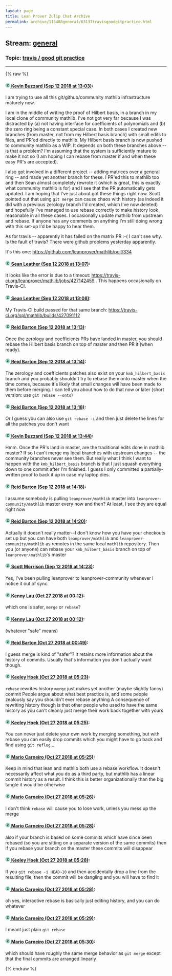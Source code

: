 ```yaml
---
layout: page
title: Lean Prover Zulip Chat Archive 
permalink: archive/113488general/63137travisgoodgitpractice.html
---
```


## Stream: [general](index.html)
### Topic: [travis / good git practice](63137travisgoodgitpractice.html)

---


{% raw %}
#### [![Click to go to Zulip](../../assets/img/zulip2.png) Kevin Buzzard (Sep 12 2018 at 13:03)](https://leanprover.zulipchat.com/#narrow/stream/113488-general/topic/travis%20/%20good%20git%20practice/near/133791639):
I am trying to use all this git/github/community mathlib infrastructure maturely now.

I am in the middle of writing the proof of Hilbert basis, in a branch in my local clone of community mathlib. I've not got very far because I was distracted by (a) not having interface for coefficients of polynomials and (b) the zero ring being a constant special case. In both cases I created new branches (from master, not from my Hilbert basis branch) with small edits to files, and PR'ed directly to mathlib. My Hilbert basis branch is now pushed to community mathlib as a WIP. It depends on both these branches above -- is that a problem? I'm assuming that the system is sufficiently mature to make it not so (I am hoping I can rebase from master if and when these easy PR's are accepted). 

 I also got involved in a different project -- adding matrices over a general ring -- and made yet another branch for these. I PR'ed this to mathlib too and then Sean almost completely rewrote it (which is great, this is exactly what community mathlib is for) and I see that the PR automatically gets updated. I am hoping that I've just about got these things right now. Scott pointed out that using `git merge` can cause chaos with history (as indeed it did with a previous zerology branch I'd created, which I've now deleted) and hopefully I've managed to use rebase correctly to make history look reasonable in all these cases. I occasionally update mathlib from upstream and rebase. If anyone has any comments on anything I'm still doing wrong with this set-up I'd be happy to hear them.

As for travis -- apparently it has failed on the matrix PR :-( I can't see why. Is the fault of travis? There were github problems yesterday apparently.

It's this one: https://github.com/leanprover/mathlib/pull/334

#### [![Click to go to Zulip](../../assets/img/zulip2.png) Sean Leather (Sep 12 2018 at 13:07)](https://leanprover.zulipchat.com/#narrow/stream/113488-general/topic/travis%20/%20good%20git%20practice/near/133791809):
It looks like the error is due to a timeout: https://travis-ci.org/leanprover/mathlib/jobs/427142459 . This happens occasionally on Travis-CI.

#### [![Click to go to Zulip](../../assets/img/zulip2.png) Sean Leather (Sep 12 2018 at 13:08)](https://leanprover.zulipchat.com/#narrow/stream/113488-general/topic/travis%20/%20good%20git%20practice/near/133791857):
My Travis-CI build passed for that same branch: https://travis-ci.org/spl/mathlib/builds/427091112

#### [![Click to go to Zulip](../../assets/img/zulip2.png) Reid Barton (Sep 12 2018 at 13:13)](https://leanprover.zulipchat.com/#narrow/stream/113488-general/topic/travis%20/%20good%20git%20practice/near/133792058):
Once the zerology and coefficients PRs have landed in master, you should rebase the Hilbert basis branch on top of master and then PR it (when ready).

#### [![Click to go to Zulip](../../assets/img/zulip2.png) Reid Barton (Sep 12 2018 at 13:14)](https://leanprover.zulipchat.com/#narrow/stream/113488-general/topic/travis%20/%20good%20git%20practice/near/133792143):
The zerology and coefficients patches also exist on your `kmb_hilbert_basis` branch and you probably shouldn't try to rebase them onto master when the time comes, because it's likely that small changes will have been made to them before merging. I can tell you about how to do that now or later (short version: use `git rebase --onto`)

#### [![Click to go to Zulip](../../assets/img/zulip2.png) Reid Barton (Sep 12 2018 at 13:18)](https://leanprover.zulipchat.com/#narrow/stream/113488-general/topic/travis%20/%20good%20git%20practice/near/133792292):
Or I guess you can also use `git rebase -i` and then just delete the lines for all the patches you don't want

#### [![Click to go to Zulip](../../assets/img/zulip2.png) Kevin Buzzard (Sep 12 2018 at 13:44)](https://leanprover.zulipchat.com/#narrow/stream/113488-general/topic/travis%20/%20good%20git%20practice/near/133793440):
Hmm. Once the PR's land in master, are the traditional edits done in mathlib master? If so I can't merge my local branches with upstream changes -- the community branches never see them. But really what I think I want to happen with the `kmb_hilbert_basis` branch is that I just squash everything down to one commit after I'm finished. I guess I only committed a partially-written proof to back it up in case my laptop dies.

#### [![Click to go to Zulip](../../assets/img/zulip2.png) Reid Barton (Sep 12 2018 at 14:18)](https://leanprover.zulipchat.com/#narrow/stream/113488-general/topic/travis%20/%20good%20git%20practice/near/133794954):
I assume somebody is pulling `leanprover/mathlib` master into `leanprover-community/mathlib` master every now and then? At least, I see they are equal right now

#### [![Click to go to Zulip](../../assets/img/zulip2.png) Reid Barton (Sep 12 2018 at 14:20)](https://leanprover.zulipchat.com/#narrow/stream/113488-general/topic/travis%20/%20good%20git%20practice/near/133795047):
Actually it doesn't really matter--I don't know how you have your checkouts set up but you can have both `leanprover/mathlib` and `leanprover-community/mathlib` as remotes in the same local `mathlib` repository. Then you (or anyone) can rebase your `kmb_hilbert_basis` branch on top of `leanprover/mathlib`'s master

#### [![Click to go to Zulip](../../assets/img/zulip2.png) Scott Morrison (Sep 12 2018 at 14:23)](https://leanprover.zulipchat.com/#narrow/stream/113488-general/topic/travis%20/%20good%20git%20practice/near/133795128):
Yes, I've been pulling leanprover to leanprover-community whenever I notice it out of sync.

#### [![Click to go to Zulip](../../assets/img/zulip2.png) Kenny Lau (Oct 27 2018 at 00:12)](https://leanprover.zulipchat.com/#narrow/stream/113488-general/topic/travis%20/%20good%20git%20practice/near/136577522):
which one is safer, `merge` or `rebase`?

#### [![Click to go to Zulip](../../assets/img/zulip2.png) Kenny Lau (Oct 27 2018 at 00:12)](https://leanprover.zulipchat.com/#narrow/stream/113488-general/topic/travis%20/%20good%20git%20practice/near/136577524):
(whatever "safe" means)

#### [![Click to go to Zulip](../../assets/img/zulip2.png) Reid Barton (Oct 27 2018 at 00:49)](https://leanprover.zulipchat.com/#narrow/stream/113488-general/topic/travis%20/%20good%20git%20practice/near/136579530):
I guess merge is kind of "safer"? It retains more information about the history of commits. Usually that's information you don't actually want though.

#### [![Click to go to Zulip](../../assets/img/zulip2.png) Keeley Hoek (Oct 27 2018 at 05:23)](https://leanprover.zulipchat.com/#narrow/stream/113488-general/topic/travis%20/%20good%20git%20practice/near/136589291):
`rebase` rewrites history
`merge` just makes yet another (maybe slightly fancy) commit
People argue about what best practice is, and some people zealously say you shouldn't ever rebase anything
A consequence of rewriting history though is that other people who used to have the same history as you can't cleanly just merge their work back together with yours

#### [![Click to go to Zulip](../../assets/img/zulip2.png) Keeley Hoek (Oct 27 2018 at 05:25)](https://leanprover.zulipchat.com/#narrow/stream/113488-general/topic/travis%20/%20good%20git%20practice/near/136589342):
You can never just delete your own work by merging something, but with rebase you can easily drop commits which you might have to go back and find using `git reflog`...

#### [![Click to go to Zulip](../../assets/img/zulip2.png) Mario Carneiro (Oct 27 2018 at 05:25)](https://leanprover.zulipchat.com/#narrow/stream/113488-general/topic/travis%20/%20good%20git%20practice/near/136589344):
Keep in mind that lean and mathlib both use a rebase workflow. It doesn't necessarily affect what you do as a third party, but mathlib has a linear commit history as a result. I think this is better organizationally than the big tangle it would be otherwise

#### [![Click to go to Zulip](../../assets/img/zulip2.png) Mario Carneiro (Oct 27 2018 at 05:26)](https://leanprover.zulipchat.com/#narrow/stream/113488-general/topic/travis%20/%20good%20git%20practice/near/136589386):
I don't think `rebase` will cause you to lose work, unless you mess up the merge

#### [![Click to go to Zulip](../../assets/img/zulip2.png) Mario Carneiro (Oct 27 2018 at 05:28)](https://leanprover.zulipchat.com/#narrow/stream/113488-general/topic/travis%20/%20good%20git%20practice/near/136589435):
also if your branch is based on some commits which have since been rebased (so you are sitting on a separate version of the same commits) then if you rebase your branch on the master these commits will disappear

#### [![Click to go to Zulip](../../assets/img/zulip2.png) Keeley Hoek (Oct 27 2018 at 05:28)](https://leanprover.zulipchat.com/#narrow/stream/113488-general/topic/travis%20/%20good%20git%20practice/near/136589436):
If you `git rebase -i HEAD~10` and then accidentally drop a line from the resulting file, then the commit will be dangling and you will have to find it

#### [![Click to go to Zulip](../../assets/img/zulip2.png) Mario Carneiro (Oct 27 2018 at 05:28)](https://leanprover.zulipchat.com/#narrow/stream/113488-general/topic/travis%20/%20good%20git%20practice/near/136589438):
oh yes, interactive rebase is basically just editing history, and you can do whatever

#### [![Click to go to Zulip](../../assets/img/zulip2.png) Mario Carneiro (Oct 27 2018 at 05:29)](https://leanprover.zulipchat.com/#narrow/stream/113488-general/topic/travis%20/%20good%20git%20practice/near/136589443):
I meant just plain `git rebase`

#### [![Click to go to Zulip](../../assets/img/zulip2.png) Mario Carneiro (Oct 27 2018 at 05:30)](https://leanprover.zulipchat.com/#narrow/stream/113488-general/topic/travis%20/%20good%20git%20practice/near/136589490):
which should have roughly the same merge behavior as `git merge` except that the final commits are arranged linearly


{% endraw %}
